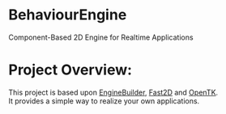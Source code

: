 # BehaviourEngine
Component-Based 2D Engine for Realtime Applications

# Project Overview:
This project is based upon [EngineBuilder](https://github.com/SaverioDiLazzaro/EngineBuilder), [Fast2D](https://github.com/aiv01/aiv-fast2d) and [OpenTK](https://github.com/aiv01/opentk).
<br>It provides a simple way to realize your own applications.
